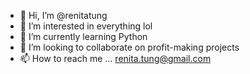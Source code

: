 - 👋 Hi, I’m @renitatung
- 👀 I’m interested in everything lol
- 🌱 I’m currently learning Python
- 💞️ I’m looking to collaborate on profit-making projects
- 📫 How to reach me ... renita.tung@gmail.com

<!---
renitatung/renitatung is a ✨ special ✨ repository because its `README.md` (this file) appears on your GitHub profile.
You can click the Preview link to take a look at your changes.
--->
